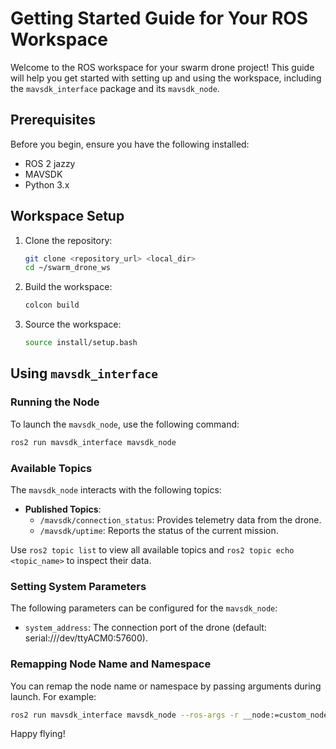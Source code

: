 # Getting Started Guide for Your ROS Workspace  

Welcome to the ROS workspace for your swarm drone project! This guide will help you get started with setting up and using the workspace, including the `mavsdk_interface` package and its `mavsdk_node`.  

## Prerequisites  
Before you begin, ensure you have the following installed:  
- ROS 2 jazzy
- MAVSDK  
- Python 3.x 

## Workspace Setup  
1. Clone the repository:  
    ```bash  
    git clone <repository_url> <local_dir> 
    cd ~/swarm_drone_ws  
    ```  

2. Build the workspace:  
    ```bash  
    colcon build  
    ```  

3. Source the workspace:  
    ```bash  
    source install/setup.bash  
    ```  

## Using `mavsdk_interface`  

### Running the Node  
To launch the `mavsdk_node`, use the following command:  
```bash  
ros2 run mavsdk_interface mavsdk_node  
```  

### Available Topics  
The `mavsdk_node` interacts with the following topics:  
- **Published Topics**:  
  - `/mavsdk/connection_status`: Provides telemetry data from the drone.  
  - `/mavsdk/uptime`: Reports the status of the current mission.  

<!-- - **Subscribed Topics**:  
  - `/mavsdk/command`: Accepts commands to control the drone.  
  - `/mavsdk/mission_upload`: Uploads a mission to the drone.  
  - `/mavsdk/parameter_set`: Sets parameters on the drone.   -->

Use `ros2 topic list` to view all available topics and `ros2 topic echo <topic_name>` to inspect their data.  

### Setting System Parameters  
The following parameters can be configured for the `mavsdk_node`:  
- `system_address`: The connection port of the drone (default: serial:///dev/ttyACM0:57600).  


<!-- To set these parameters, use the `ros2 param` command. For example:  
```bash  
ros2 param set /mavsdk_node system_id 1  
ros2 param set /mavsdk_node component_id 1  
ros2 param set /mavsdk_node connection_url udp://:14540  
```   -->

### Remapping Node Name and Namespace  
You can remap the node name or namespace by passing arguments during launch. For example:  
```bash  
ros2 run mavsdk_interface mavsdk_node --ros-args -r __node:=custom_node_name -r __ns:=/custom_namespace  
```  

Happy flying!  
